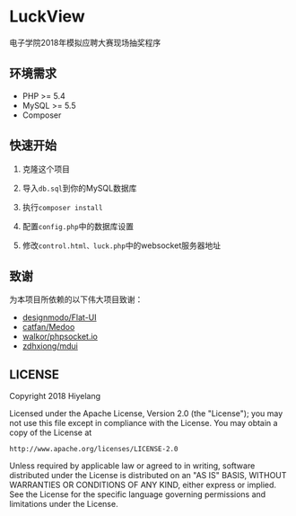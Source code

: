 # LuckView



电子学院2018年模拟应聘大赛现场抽奖程序

## 环境需求

- PHP >= 5.4
- MySQL >= 5.5
- Composer

## 快速开始

1. 克隆这个项目

2. 导入`db.sql`到你的MySQL数据库

3. 执行`composer install`

4. 配置`config.php`中的数据库设置

5. 修改`control.html、luck.php`中的websocket服务器地址

## 致谢

为本项目所依赖的以下伟大项目致谢：

- [designmodo/Flat-UI](https://github.com/designmodo/Flat-UI)
- [catfan/Medoo](https://github.com/catfan/Medoo)
- [walkor/phpsocket.io](https://github.com/walkor/phpsocket.io)
- [zdhxiong/mdui](https://github.com/zdhxiong/mdui)

## LICENSE

Copyright 2018 Hiyelang

Licensed under the Apache License, Version 2.0 (the "License");
you may not use this file except in compliance with the License.
You may obtain a copy of the License at

    http://www.apache.org/licenses/LICENSE-2.0

Unless required by applicable law or agreed to in writing, software
distributed under the License is distributed on an "AS IS" BASIS,
WITHOUT WARRANTIES OR CONDITIONS OF ANY KIND, either express or implied.
See the License for the specific language governing permissions and
limitations under the License.